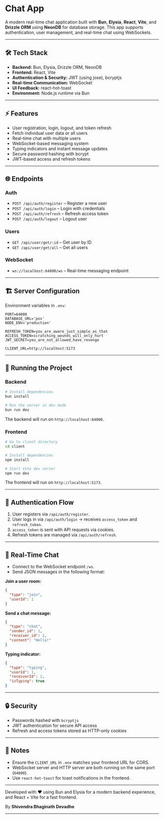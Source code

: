 # Chat App

A modern real-time chat application built with **Bun**, **Elysia**, **React**, **Vite**, and **Drizzle ORM** using **NeonDB** for database storage. This app supports authentication, user management, and real-time chat using WebSockets.

---

## 🛠️ Tech Stack

- **Backend:** Bun, Elysia, Drizzle ORM, NeonDB
- **Frontend:** React, Vite
- **Authentication & Security:** JWT (using jose), bcryptjs
- **Real-time Communication:** WebSocket
- **UI Feedback:** react-hot-toast
- **Environment:** Node.js runtime via Bun

---

## ⚡ Features

- User registration, login, logout, and token refresh
- Fetch individual user data or all users
- Real-time chat with multiple users
- WebSocket-based messaging system
- Typing indicators and instant message updates
- Secure password hashing with bcrypt
- JWT-based access and refresh tokens

---

## 🌐 Endpoints

### Auth

- `POST /api/auth/register` – Register a new user  
- `POST /api/auth/login` – Login with credentials  
- `POST /api/auth/refresh` – Refresh access token  
- `POST /api/auth/logout` – Logout user

### Users

- `GET /api/user/get/:id` – Get user by ID  
- `GET /api/user/get/all` – Get all users

### WebSocket

- `ws://localhost:64000/ws` – Real-time messaging endpoint

---

## 🏗️ Server Configuration

Environment variables in `.env`:

```env
PORT=64000
DATABASE_URL='pos'
NODE_ENV='production'

REFRESH_TOKEN=you_are_aware_just_simple_as_that
ACCESS_TOKEN=scratching_wounds_will_only_hurt
JWT_SECRET=you_are_not_allowed_have_revenge

CLIENT_URL=http://localhost:5173
```

---

## 🚀 Running the Project

### Backend

```bash
# Install dependencies
bun install

# Run the server in dev mode
bun run dev
```

The backend will run on `http://localhost:64000`.

### Frontend

```bash
# Go to client directory
cd client

# Install dependencies
npm install

# Start Vite dev server
npm run dev
```

The frontend will run on `http://localhost:5173`.

---

## 🔑 Authentication Flow

1. User registers via `/api/auth/register`.
2. User logs in via `/api/auth/login` → receives `access_token` and `refresh_token`.
3. `access_token` is sent with API requests via cookies.
4. Refresh tokens are managed via `/api/auth/refresh`.

---

## 💬 Real-Time Chat

* Connect to the WebSocket endpoint `/ws`.
* Send JSON messages in the following format:

**Join a user room:**

```json
{
  "type": "join",
  "userId": 1
}
```

**Send a chat message:**

```json
{
  "type": "chat",
  "sender_id": 1,
  "receiver_id": 2,
  "content": "Hello!"
}
```

**Typing indicator:**

```json
{
  "type": "typing",
  "userId": 1,
  "receiverId": 2,
  "isTyping": true
}
```

---

## 🔒 Security

* Passwords hashed with `bcryptjs`
* JWT authentication for secure API access
* Refresh and access tokens stored as HTTP-only cookies

---

## 🌟 Notes

* Ensure the `CLIENT_URL` in `.env` matches your frontend URL for CORS.
* WebSocket server and HTTP server are both running on the same port (`64000`).
* Use `react-hot-toast` for toast notifications in the frontend.

---

Developed with ❤️ using Bun and Elysia for a modern backend experience, and React + Vite for a fast frontend.

By **Shivendra Bhaginath Devadhe**

---